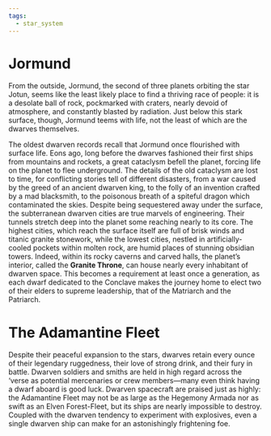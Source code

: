 ```yaml
---
tags:
  - star_system
---
```

# Jormund
From the outside, Jormund, the second of three planets orbiting the star Jotun, seems like the least likely place to find a thriving race of people: it is a desolate ball of rock, pockmarked with craters, nearly devoid of atmosphere, and constantly blasted by radiation. Just below this stark surface, though, Jormund teems with life, not the least of which are the dwarves themselves. 

The oldest dwarven records recall that Jormund once flourished with surface life. Eons ago, long before the dwarves fashioned their first ships from mountains and rockets, a great cataclysm befell the planet, forcing life on the planet to flee underground. The details of the old cataclysm are lost to time, for conflicting stories tell of different disasters, from a war caused by the greed of an ancient dwarven king, to the folly of an invention crafted by a mad blacksmith, to the poisonous breath of a spiteful dragon which contaminated the skies. Despite being sequestered away under the surface, the subterranean dwarven cities are true marvels of engineering. Their tunnels stretch deep into the planet some reaching nearly to its core. The highest cities, which reach the surface itself are full of brisk winds and titanic granite stonework, while the lowest cities, nestled in artificially-cooled pockets within molten rock, are humid places of stunning obsidian towers. Indeed, within its rocky caverns and carved halls, the planet’s interior, called the **Granite Throne**, can house nearly every inhabitant of dwarven space. This becomes a requirement at least once a generation, as each dwarf dedicated to the Conclave makes the journey home to elect two of their elders to supreme leadership, that of the Matriarch and the Patriarch.

# The Adamantine Fleet 
Despite their peaceful expansion to the stars, dwarves retain every ounce of their legendary ruggedness, their love of strong drink, and their fury in battle. Dwarven soldiers and smiths are held in high regard across the ‘verse as potential mercenaries or crew members—many even think having a dwarf aboard is good luck. Dwarven spacecraft are praised just as highly: the Adamantine Fleet may not be as large as the Hegemony Armada nor as swift as an Elven Forest-Fleet, but its ships are nearly impossible to destroy. Coupled with the dwarven tendency to experiment with explosives, even a single dwarven ship can make for an astonishingly frightening foe.
